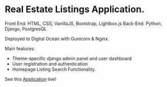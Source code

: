 # Real Estate Listings Application.

Front End: HTML, CSS, VanillaJS, Bootstrap, Lightbox.js
Back-End: Python, Django, PostgresQL

Deployed to Digital Ocean with Gunicorn & Nginx.

Main features:
- Theme-specific django admin panel and user dashboard
- User registration and authentication
- Homepage Listing Search Functionality.

See this [Application](http://68.183.141.193/) live!



